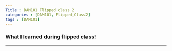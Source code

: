```yaml
---
Title : DAM101 Flipped class 2
categories : [DAM101, Flipped_Class2]
tags : [DAM101]
---
```


### What I learned during flipped class!

---
